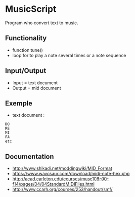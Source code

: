 # MusicScript

Program who convert text to music. 

## Functionality
- function tune()
- loop for to play a note several times or a note sequence

## Input/Output	
- Input = text document
- Output = mid document

## Exemple
- text document :

```
DO
RE
MI
FA
etc
```

## Documentation

- http://www.shikadi.net/moddingwiki/MID_Format
- https://www.wavosaur.com/download/midi-note-hex.php
- http://acad.carleton.edu/courses/musc108-00-f14/pages/04/04StandardMIDIFiles.html
- http://www.ccarh.org/courses/253/handout/smf/
